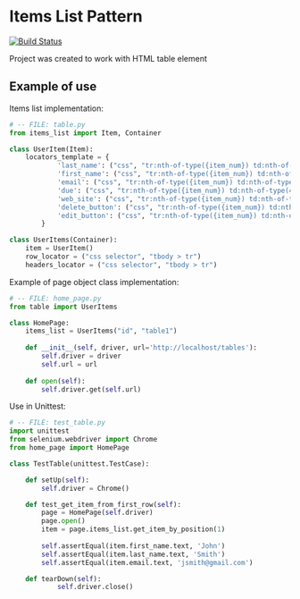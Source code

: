 # Items List Pattern

[![Build Status](https://travis-ci.org/fundakol/items-list-pattern.svg?branch=master)](https://travis-ci.org/fundakol/items-list-pattern)

Project was created to work with HTML table element


## Example of use

Items list implementation:
```python
# -- FILE: table.py
from items_list import Item, Container

class UserItem(Item):
    locators_template = {
            'last_name': ("css", "tr:nth-of-type({item_num}) td:nth-of-type(1)"),
            'first_name': ("css", "tr:nth-of-type({item_num}) td:nth-of-type(2)"),
            'email': ("css", "tr:nth-of-type({item_num}) td:nth-of-type(3)"),
            'due': ("css", "tr:nth-of-type({item_num}) td:nth-of-type(4)"),
            'web_site': ("css", "tr:nth-of-type({item_num}) td:nth-of-type(5)"),
            'delete_button': ("css", "tr:nth-of-type({item_num}) td:nth-of-type(6) a[href='#delete']"),
            'edit_button': ("css", "tr:nth-of-type({item_num}) td:nth-of-type(6) a[href='#edit']"),
        }

class UserItems(Container):
    item = UserItem()
    row_locator = ("css selector", "tbody > tr")
    headers_locator = ("css selector", "tbody > tr")    
```

Example of page object class implementation:
```python
# -- FILE: home_page.py
from table import UserItems

class HomePage:    
    items_list = UserItems("id", "table1")
   
    def __init__(self, driver, url='http://localhost/tables'):
        self.driver = driver
        self.url = url           
        
    def open(self):
        self.driver.get(self.url)
```

Use in Unittest:
```python
# -- FILE: test_table.py
import unittest
from selenium.webdriver import Chrome
from home_page import HomePage

class TestTable(unittest.TestCase):

    def setUp(self):
        self.driver = Chrome()

    def test_get_item_from_first_row(self):
        page = HomePage(self.driver)
        page.open()
        item = page.items_list.get_item_by_position(1)
        
        self.assertEqual(item.first_name.text, 'John')
        self.assertEqual(item.last_name.text, 'Smith')
        self.assertEqual(item.email.text, 'jsmith@gmail.com')

    def tearDown(self):
            self.driver.close()
```
